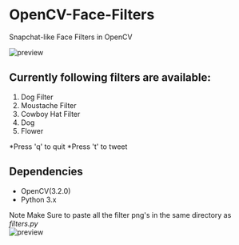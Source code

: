 # OpenCV-Face-Filters
Snapchat-like Face Filters in OpenCV

![preview](https://github.com/jadvani/ieee_facefilters/blob/master/img/preview.jpg)

## Currently following filters are available:

1. Dog Filter
2. Moustache Filter
3. Cowboy Hat Filter
4. Dog 
5. Flower

*Press 'q' to quit
*Press 't' to tweet

## Dependencies
 - OpenCV(3.2.0)
 - Python 3.x
 
Note Make Sure to paste all the filter png's in the same directory as _filters.py_ <br>
![preview](https://github.com/jadvani/ieee_facefilters/blob/master/img/flower_preview.jpg)
